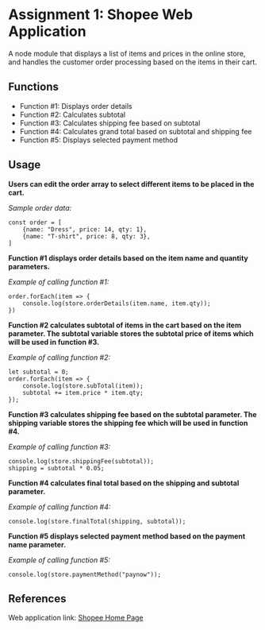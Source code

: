 # Assignment 1: Shopee Web Application

A node module that displays a list of items and prices in the online store, and handles the customer order processing based on the items in their cart.

## Functions

- Function #1: Displays order details
- Function #2: Calculates subtotal
- Function #3: Calculates shipping fee based on subtotal
- Function #4: Calculates grand total based on subtotal and shipping fee
- Function #5: Displays selected payment method

## Usage

**Users can edit the order array to select different items to be placed in the cart.**

*Sample order data:*
```
const order = [
    {name: "Dress", price: 14, qty: 1},
    {name: "T-shirt", price: 8, qty: 3},
]
```

**Function #1 displays order details based on the item name and quantity parameters.**

*Example of calling function #1:*
```
order.forEach(item => {
    console.log(store.orderDetails(item.name, item.qty));
})
```

**Function #2 calculates subtotal of items in the cart based on the item parameter. The subtotal variable stores the subtotal price of items which will be used in function #3.**

*Example of calling function #2:*
```
let subtotal = 0;
order.forEach(item => {
    console.log(store.subTotal(item));
    subtotal += item.price * item.qty;
});
```

**Function #3 calculates shipping fee based on the subtotal parameter. The shipping variable stores the shipping fee which will be used in function #4.**

*Example of calling function #3:*
```
console.log(store.shippingFee(subtotal));
shipping = subtotal * 0.05;
```

**Function #4 calculates final total based on the shipping and subtotal parameter.**

*Example of calling function #4:*
```
console.log(store.finalTotal(shipping, subtotal));
```

**Function #5 displays selected payment method based on the payment name parameter.**

*Example of calling function #5:*
```
console.log(store.paymentMethod("paynow"));
```

## References
Web application link: [Shopee Home Page](https://shopee.sg/)